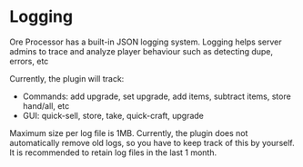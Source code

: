 # Logging

Ore Processor has a built-in JSON logging system. Logging helps server admins to trace and analyze player behaviour such as detecting dupe, errors, etc

Currently, the plugin will track:

* Commands: add upgrade, set upgrade, add items, subtract items, store hand/all, etc
* GUI: quick-sell, store, take, quick-craft, upgrade

Maximum size per log file is 1MB. Currently, the plugin does not automatically remove old logs, so you have to keep track of this by yourself. It is recommended to retain log files in the last 1 month.
